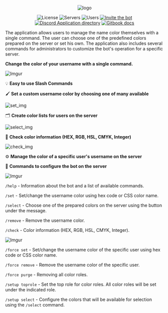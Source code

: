 <div align="center">
    
![logo](https://github.com/user-attachments/assets/7db45e2e-c4d7-413d-8b42-c6ab34b84162)

![License](https://img.shields.io/github/license/kaaroll99/HueTweaker.svg?style=for-the-badge&logo=unlicense&logoColor=white)
![Servers](https://img.shields.io/badge/dynamic/json?url=https://discordbotlist.com/api/v1/bots/1209187999934578738&query=$.stats.guilds&style=for-the-badge&label=servers&color=5865F2&logo=serverless&logoColor=white)
![Users](https://img.shields.io/badge/dynamic/json?url=https://discordbotlist.com/api/v1/bots/1209187999934578738&query=$.stats.users&style=for-the-badge&label=users&color=5865F2&logo=cilium&logoColor=white)
[![Invite the bot](https://img.shields.io/badge/Invite_the_bot-FE5F50?style=for-the-badge)](https://discord.com/api/oauth2/authorize?client_id=1209187999934578738&permissions=1099981745184&scope=bot)
[![Discord Application directory](https://img.shields.io/badge/Discord_App_directory-2b2d31?style=for-the-badge&logo=discord&logoColor=white)](https://discord.com/application-directory/1209187999934578738)
[![Gitbook docs](https://img.shields.io/badge/Gitbook_docs-BBDDE5?style=for-the-badge&logo=gitbook&logoColor=black)](https://huetweaker.gitbook.io/docs/)
</div>

The application allows users to manage the name color themselves with a single command.
The user can choose one of the predefined colors prepared on the server or set his own.
The application also includes several commands for administrators to customize the bot's operation for a specific server.

**Change the color of your username with a single command.**

![Imgur](https://i.imgur.com/zGR2PO9.png)

💡 **Easy to use Slash Commands**

🖌️ **Set a custom username color by choosing one of many available**

![set_img](https://huetweaker.gitbook.io/~gitbook/image?url=https%3A%2F%2F1695017796-files.gitbook.io%2F%7E%2Ffiles%2Fv0%2Fb%2Fgitbook-x-prod.appspot.com%2Fo%2Fspaces%252FM2Vo1viRZPJzP6HW2d34%252Fuploads%252Fro8Cp6OIvrdxdovavqSK%252Fimage.png%3Falt%3Dmedia%26token%3D0e3f4b1d-76b6-4798-983c-d2149de7258e&width=768&dpr=1&quality=100&sign=e882482d&sv=1 "set")

🗂️ **Create color lists for users on the server**

![select_img](https://huetweaker.gitbook.io/~gitbook/image?url=https%3A%2F%2F1695017796-files.gitbook.io%2F%7E%2Ffiles%2Fv0%2Fb%2Fgitbook-x-prod.appspot.com%2Fo%2Fspaces%252FM2Vo1viRZPJzP6HW2d34%252Fuploads%252FZdQ2kPw90w8fJYiio8Pt%252Fimage.png%3Falt%3Dmedia%26token%3Db0c43e92-adcc-48e1-a27e-88f1f67a6c87&width=768&dpr=1&quality=100&sign=973c69f3&sv=1 "select")

🔎 **Check color information (HEX, RGB, HSL, CMYK, Integer)**

![check_img](https://huetweaker.gitbook.io/~gitbook/image?url=https%3A%2F%2F1695017796-files.gitbook.io%2F%7E%2Ffiles%2Fv0%2Fb%2Fgitbook-x-prod.appspot.com%2Fo%2Fspaces%252FM2Vo1viRZPJzP6HW2d34%252Fuploads%252FaCa773P11jJcoyVeVC2N%252Fimage.png%3Falt%3Dmedia%26token%3Daf828eef-ca89-4433-85bc-ee3d6e28d53e&width=768&dpr=1&quality=100&sign=e69bb8a1&sv=1 "check")

⚙️ **Manage the color of a specific user's username on the server**

💫 **Commands to configure the bot on the server**

![Imgur](https://i.imgur.com/waQB9yV.png)

`/help` - Information about the bot and a list of available commands.

`/set` - Set/change the username color using hex code or CSS color name.

`/select` - Choose one of the prepared colors on the server using the button under the message. 

`/remove` - Remove the username color.

`/check` - Color information (HEX, RGB, HSL, CMYK, Integer).

![Imgur](https://i.imgur.com/F4If6wN.png)

`/force set` - Set/change the username color of the specific user using hex code or CSS color name.

`/force remove` - Remove the username color of the specific user.

`/force purge` - Removing all color roles.

`/setup toprole` - Set the top role for color roles. All color roles will be set under the indicated role.

`/setup select` - Configure the colors that will be available for selection using the `/select` command.
